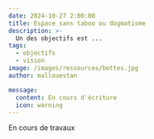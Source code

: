 ```yaml
---
date: 2024-10-27 2:00:00
title: Espace sans taboo ou dogmatisme
description: >-
  Un des objectifs est ...
tags:
  - objectifs
  - vision
image: /images/ressources/bottes.jpg
author: mallouestan

message:
  content: En cours d'écriture
  icon: warning
---
```


En cours de travaux